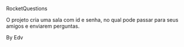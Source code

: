 RocketQuestions

  O projeto cria uma sala com id e senha, no qual pode passar para seus amigos e enviarem perguntas.

By Edv


